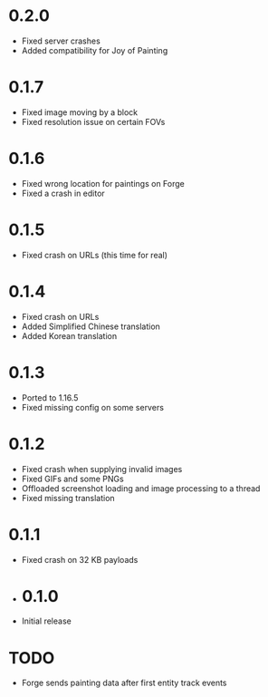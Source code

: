 # 0.2.0

* Fixed server crashes
* Added compatibility for Joy of Painting

# 0.1.7

* Fixed image moving by a block
* Fixed resolution issue on certain FOVs

# 0.1.6

* Fixed wrong location for paintings on Forge
* Fixed a crash in editor

# 0.1.5

* Fixed crash on URLs (this time for real)

# 0.1.4

* Fixed crash on URLs
* Added Simplified Chinese translation
* Added Korean translation

# 0.1.3

* Ported to 1.16.5
* Fixed missing config on some servers

# 0.1.2

* Fixed crash when supplying invalid images
* Fixed GIFs and some PNGs
* Offloaded screenshot loading and image processing to a thread
* Fixed missing translation

# 0.1.1

* Fixed crash on 32 KB payloads

* # 0.1.0

* Initial release

# TODO

* Forge sends painting data after first entity track events